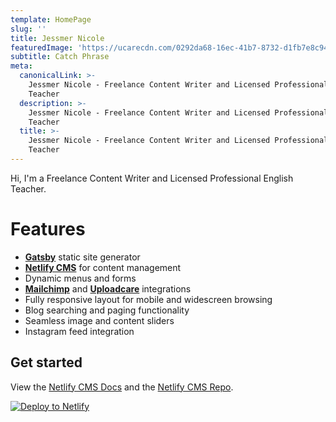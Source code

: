 ```yaml
---
template: HomePage
slug: ''
title: Jessmer Nicole
featuredImage: 'https://ucarecdn.com/0292da68-16ec-41b7-8732-d1fb7e8c9441/'
subtitle: Catch Phrase
meta:
  canonicalLink: >-
    Jessmer Nicole - Freelance Content Writer and Licensed Professional English
    Teacher
  description: >-
    Jessmer Nicole - Freelance Content Writer and Licensed Professional English
    Teacher
  title: >-
    Jessmer Nicole - Freelance Content Writer and Licensed Professional English
    Teacher
---
```

Hi, I'm a Freelance Content Writer and Licensed Professional English Teacher.

# Features

* **[Gatsby](https://gatsbyjs.org)** static site generator
* **[Netlify CMS](https://github.com/netlify/netlify-cms)** for content management
* Dynamic menus and forms
* **[Mailchimp](http://mailchimp.com)** and **[Uploadcare](https://uploadcare.com)** integrations
* Fully responsive layout for mobile and widescreen browsing
* Blog searching and paging functionality
* Seamless image and content sliders
* Instagram feed integration

## Get started

View the [Netlify CMS Docs](https://www.netlifycms.org/docs/) and the [Netlify CMS Repo](https://github.com/netlify/netlify-cms).

[![Deploy to Netlify](https://www.netlify.com/img/deploy/button.svg)](https://app.netlify.com/start/deploy?repository=https://github.com/thriveweb/yellowcake&stack=cms)
